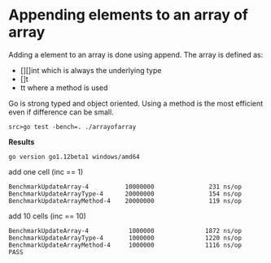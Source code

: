 # Appending elements to an array of array

Adding a element to an array is done using append.
The array is defined as:
- [][]int which is always the underlying type
- []t
- tt where a method is used

Go is strong typed and object oriented.
Using a method is the most efficient even if difference can be small.

`src>go test -bench=. ./arrayofarray`

**Results**

```
go version go1.12beta1 windows/amd64
```
add one cell (inc == 1)
```
BenchmarkUpdateArray-4          10000000               231 ns/op
BenchmarkUpdateArrayType-4      20000000               154 ns/op
BenchmarkUpdateArrayMethod-4    20000000               119 ns/op
```

add 10 cells (inc == 10)
```
BenchmarkUpdateArray-4           1000000              1872 ns/op
BenchmarkUpdateArrayType-4       1000000              1220 ns/op
BenchmarkUpdateArrayMethod-4     1000000              1116 ns/op
PASS
```
 
 
